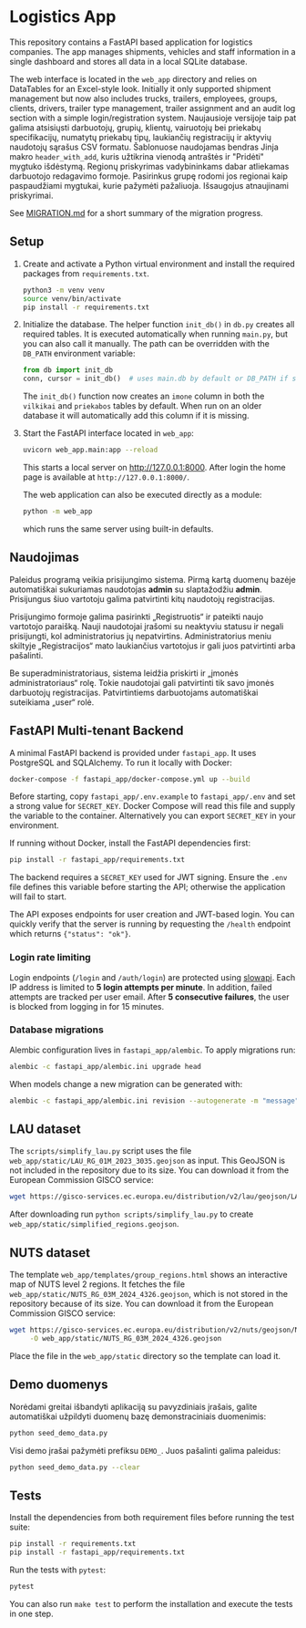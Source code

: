 # Logistics App

This repository contains a FastAPI based application for logistics companies. The app manages shipments, vehicles and staff information in a single dashboard and stores all data in a local SQLite database.

The web interface is located in the `web_app` directory and relies on DataTables for an Excel-style look. Initially it only supported shipment management but now also includes trucks, trailers, employees, groups, clients, drivers, trailer type management, trailer assignment and an audit log section with a simple login/registration system. Naujausioje versijoje taip pat galima atsisiųsti darbuotojų, grupių, klientų, vairuotojų bei priekabų specifikacijų, numatytų priekabų tipų, laukiančių registracijų ir aktyvių naudotojų sąrašus CSV formatu. Šablonuose naudojamas bendras Jinja makro `header_with_add`, kuris užtikrina vienodą antraštės ir "Pridėti" mygtuko išdėstymą.
Regionų priskyrimas vadybininkams dabar atliekamas darbuotojo redagavimo formoje. Pasirinkus grupę rodomi jos regionai kaip paspaudžiami mygtukai, kurie pažymėti pažaliuoja. Išsaugojus atnaujinami priskyrimai.

See [MIGRATION.md](MIGRATION.md) for a short summary of the migration progress.

## Setup

1. Create and activate a Python virtual environment and install the
   required packages from `requirements.txt`.
   ```bash
   python3 -m venv venv
   source venv/bin/activate
   pip install -r requirements.txt
   ```

2. Initialize the database. The helper function `init_db()` in `db.py` creates all required tables. It is executed automatically when running `main.py`, but you can also call it manually. The path can be overridden with the `DB_PATH` environment variable:
   ```python
   from db import init_db
   conn, cursor = init_db()  # uses main.db by default or DB_PATH if set
   ```
   The `init_db()` function now creates an `imone` column in both the
   `vilkikai` and `priekabos` tables by default. When run on an older database
   it will automatically add this column if it is missing.

3. Start the FastAPI interface located in `web_app`:
   ```bash
   uvicorn web_app.main:app --reload
   ```
   This starts a local server on http://127.0.0.1:8000.
   After login the home page is available at `http://127.0.0.1:8000/`.

   The web application can also be executed directly as a module:
   ```bash
   python -m web_app
   ```
   which runs the same server using built-in defaults.

## Naudojimas

Paleidus programą veikia prisijungimo sistema. Pirmą kartą duomenų bazėje automatiškai sukuriamas naudotojas **admin** su slaptažodžiu **admin**. Prisijungus šiuo vartotoju galima patvirtinti kitų naudotojų registracijas.

Prisijungimo formoje galima pasirinkti „Registruotis“ ir pateikti naujo vartotojo paraišką. Nauji naudotojai įrašomi su neaktyviu statusu ir negali prisijungti, kol administratorius jų nepatvirtins. Administratorius meniu skiltyje „Registracijos“ mato laukiančius vartotojus ir gali juos patvirtinti arba pašalinti.

Be superadministratoriaus, sistema leidžia priskirti ir „įmonės administratoriaus“ rolę. Tokie naudotojai gali patvirtinti tik savo įmonės darbuotojų registracijas. Patvirtintiems darbuotojams automatiškai suteikiama „user“ rolė.

## FastAPI Multi-tenant Backend

A minimal FastAPI backend is provided under `fastapi_app`. It uses PostgreSQL and SQLAlchemy.
To run it locally with Docker:

```bash
docker-compose -f fastapi_app/docker-compose.yml up --build
```

Before starting, copy `fastapi_app/.env.example` to `fastapi_app/.env` and set a
strong value for `SECRET_KEY`. Docker Compose will read this file and supply the
variable to the container. Alternatively you can export `SECRET_KEY` in your
environment.

If running without Docker, install the FastAPI dependencies first:

```bash
pip install -r fastapi_app/requirements.txt
```

The backend requires a `SECRET_KEY` used for JWT signing. Ensure the `.env` file
defines this variable before starting the API; otherwise the application will
fail to start.

The API exposes endpoints for user creation and JWT-based login.
You can quickly verify that the server is running by requesting the `/health` endpoint which returns `{"status": "ok"}`.

### Login rate limiting

Login endpoints (`/login` and `/auth/login`) are protected using [slowapi](https://github.com/laurentS/slowapi).
Each IP address is limited to **5 login attempts per minute**. In addition, failed
attempts are tracked per user email. After **5 consecutive failures**, the user
is blocked from logging in for 15 minutes.

### Database migrations

Alembic configuration lives in `fastapi_app/alembic`. To apply migrations run:

```bash
alembic -c fastapi_app/alembic.ini upgrade head
```

When models change a new migration can be generated with:

```bash
alembic -c fastapi_app/alembic.ini revision --autogenerate -m "message"
```
## LAU dataset

The `scripts/simplify_lau.py` script uses the file `web_app/static/LAU_RG_01M_2023_3035.geojson` as input.
This GeoJSON is not included in the repository due to its size.
You can download it from the European Commission GISCO service:

```bash
wget https://gisco-services.ec.europa.eu/distribution/v2/lau/geojson/LAU_RG_01M_2023_3035.geojson -O web_app/static/LAU_RG_01M_2023_3035.geojson
```

After downloading run `python scripts/simplify_lau.py` to create `web_app/static/simplified_regions.geojson`.

## NUTS dataset

The template `web_app/templates/group_regions.html` shows an interactive map of
NUTS level 2 regions. It fetches the file
`web_app/static/NUTS_RG_03M_2024_4326.geojson`, which is not stored in the
repository because of its size. You can download it from the European
Commission GISCO service:

```bash
wget https://gisco-services.ec.europa.eu/distribution/v2/nuts/geojson/NUTS_RG_03M_2024_4326.geojson \
     -O web_app/static/NUTS_RG_03M_2024_4326.geojson
```

Place the file in the `web_app/static` directory so the template can load it.

## Demo duomenys

Norėdami greitai išbandyti aplikaciją su pavyzdiniais įrašais, galite
automatiškai užpildyti duomenų bazę demonstraciniais duomenimis:

```bash
python seed_demo_data.py
```

Visi demo įrašai pažymėti prefiksu `DEMO_`. Juos pašalinti galima
paleidus:

```bash
python seed_demo_data.py --clear
```

## Tests

Install the dependencies from both requirement files before running the test
suite:

```bash
pip install -r requirements.txt
pip install -r fastapi_app/requirements.txt
```

Run the tests with `pytest`:

```bash
pytest
```

You can also run `make test` to perform the installation and execute the tests
in one step.

